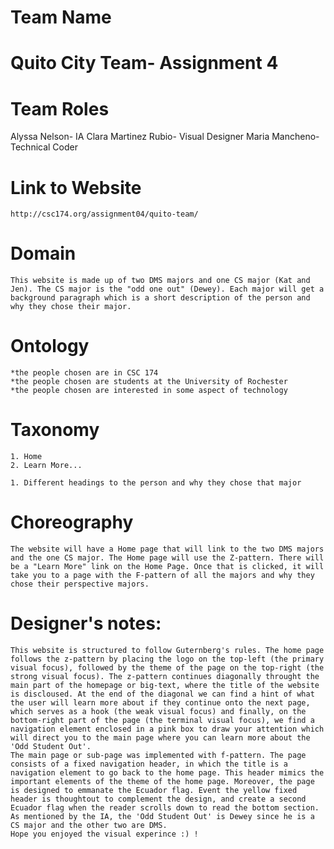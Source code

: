 # Team Name
# Quito City Team- Assignment 4

# Team Roles
Alyssa Nelson- IA
Clara Martinez Rubio- Visual Designer
Maria Mancheno- Technical Coder

# Link to Website
	http://csc174.org/assignment04/quito-team/


# Domain

	This website is made up of two DMS majors and one CS major (Kat and Jen). The CS major is the "odd one out" (Dewey). Each major will get a background paragraph which is a short description of the person and why they chose their major. 

# Ontology

	*the people chosen are in CSC 174
	*the people chosen are students at the University of Rochester
	*the people chosen are interested in some aspect of technology

# Taxonomy

	1. Home
	2. Learn More...

	1. Different headings to the person and why they chose that major

# Choreography

	The website will have a Home page that will link to the two DMS majors and the one CS major. The Home page will use the Z-pattern. There will be a "Learn More" link on the Home Page. Once that is clicked, it will take you to a page with the F-pattern of all the majors and why they chose their perspective majors.
	
# Designer's notes: 
	
	This website is structured to follow Guternberg's rules. The home page follows the z-pattern by placing the logo on the top-left (the primary visual focus), followed by the theme of the page on the top-right (the strong visual focus). The z-pattern continues diagonally throught the main part of the homepage or big-text, where the title of the website is discloused. At the end of the diagonal we can find a hint of what the user will learn more about if they continue onto the next page, which serves as a hook (the weak visual focus) and finally, on the bottom-right part of the page (the terminal visual focus), we find a navigation element enclosed in a pink box to draw your attention which will direct you to the main page where you can learn more about the 'Odd Student Out'.
	The main page or sub-page was implemented with f-pattern. The page consists of a fixed navigation header, in which the title is a navigation element to go back to the home page. This header mimics the important elements of the theme of the home page. Moreover, the page is designed to emmanate the Ecuador flag. Event the yellow fixed header is thoughtout to complement the design, and create a second Ecuador flag when the reader scrolls down to read the bottom section. As mentioned by the IA, the 'Odd Student Out' is Dewey since he is a CS major and the other two are DMS. 
	Hope you enjoyed the visual experince :) !
